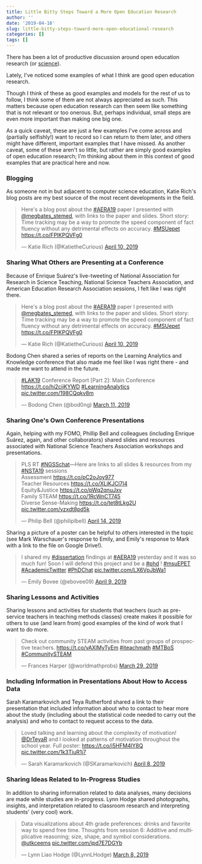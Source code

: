 ```yaml
---
title: Little Bitty Steps Toward a More Open Education Research
author: ''
date: '2019-04-18'
slug: little-bitty-steps-toward-more-open-educational-research
categories: []
tags: []
---
```


There has been a lot of productive discussion around open education research (or [science](https://journals.sagepub.com/doi/full/10.1177/2332858418787466)). 

Lately, I've noticed some examples of what I think are good open education research. 

Though I think of these as good examples and models for the rest of us to follow, I think some of them are not always appreciated as such. This matters because open education research can then seem like something that is not relevant or too onerous. But, perhaps individual, small steps are even more important than making one big one.

As a quick caveat, these are just a few examples I've come across and (partially selfishly!) want to record so I can return to them later, and others might have different, important examples that I have missed. As another caveat, some of these aren't so little, but rather are simply good examples of open education research; I'm thinking about them in this context of good examples that are practical here and now.

### Blogging

As someone not in but adjacent to computer science education, Katie Rich's blog posts are my best source of the most recent developments in the field. 

<blockquote class="twitter-tweet" data-lang="en"><p lang="en" dir="ltr">Here&#39;s a blog post about the <a href="https://twitter.com/hashtag/AERA19?src=hash&amp;ref_src=twsrc%5Etfw">#AERA19</a> paper I presented with <a href="https://twitter.com/megbates_stemed?ref_src=twsrc%5Etfw">@megbates_stemed</a>, with links to the paper and slides. Short story: Time tracking may be a way to promote the speed component of fact fluency without any detrimental effects on accuracy. <a href="https://twitter.com/hashtag/MSUepet?src=hash&amp;ref_src=twsrc%5Etfw">#MSUepet</a> <a href="https://t.co/FPIKPQVFg0">https://t.co/FPIKPQVFg0</a></p>&mdash; Katie Rich (@KatietheCurious) <a href="https://twitter.com/KatietheCurious/status/1115990827598319616?ref_src=twsrc%5Etfw">April 10, 2019</a></blockquote>
<script async src="https://platform.twitter.com/widgets.js" charset="utf-8"></script>

### Sharing What Others are Presenting at a Conference

Because of Enrique Suárez's live-tweeting of National Association for Research in Science Teaching, National Science Teachers Association, and American Education Research Association sessions, I felt like I was right there. 

<blockquote class="twitter-tweet" data-lang="en"><p lang="en" dir="ltr">Here&#39;s a blog post about the <a href="https://twitter.com/hashtag/AERA19?src=hash&amp;ref_src=twsrc%5Etfw">#AERA19</a> paper I presented with <a href="https://twitter.com/megbates_stemed?ref_src=twsrc%5Etfw">@megbates_stemed</a>, with links to the paper and slides. Short story: Time tracking may be a way to promote the speed component of fact fluency without any detrimental effects on accuracy. <a href="https://twitter.com/hashtag/MSUepet?src=hash&amp;ref_src=twsrc%5Etfw">#MSUepet</a> <a href="https://t.co/FPIKPQVFg0">https://t.co/FPIKPQVFg0</a></p>&mdash; Katie Rich (@KatietheCurious) <a href="https://twitter.com/KatietheCurious/status/1115990827598319616?ref_src=twsrc%5Etfw">April 10, 2019</a></blockquote>
<script async src="https://platform.twitter.com/widgets.js" charset="utf-8"></script>

Bodong Chen shared a series of reports on the Learning Analytics and Knowledge conference that also made me feel like I was right there - and made me want to attend in the future.

<blockquote class="twitter-tweet" data-lang="en"><p lang="en" dir="ltr"><a href="https://twitter.com/hashtag/LAK19?src=hash&amp;ref_src=twsrc%5Etfw">#LAK19</a> Conference Report [Part 2]: Main Conference <a href="https://t.co/hi2cijKYWD">https://t.co/hi2cijKYWD</a> <a href="https://twitter.com/hashtag/LearningAnalytics?src=hash&amp;ref_src=twsrc%5Etfw">#LearningAnalytics</a> <a href="https://t.co/198CQqkv8m">pic.twitter.com/198CQqkv8m</a></p>&mdash; Bodong Chen (@bod0ng) <a href="https://twitter.com/bod0ng/status/1105103340327833600?ref_src=twsrc%5Etfw">March 11, 2019</a></blockquote>
<script async src="https://platform.twitter.com/widgets.js" charset="utf-8"></script>

### Sharing One's Own Conference Presentations

Again, helping with my FOMO, Phillip Bell and colleagues (including Enrique Suárez, again, and other collaborators) shared slides and resources associated with National Science Teachers Association workshops and presentations.

<blockquote class="twitter-tweet" data-lang="en"><p lang="en" dir="ltr">PLS RT <a href="https://twitter.com/hashtag/NGSSchat?src=hash&amp;ref_src=twsrc%5Etfw">#NGSSchat</a>—Here are links to all slides &amp; resources from my <a href="https://twitter.com/hashtag/NSTA19?src=hash&amp;ref_src=twsrc%5Etfw">#NSTA19</a> sessions<br>Assessment <a href="https://t.co/pC2oJoy977">https://t.co/pC2oJoy977</a><br>Teacher Resources <a href="https://t.co/XLjKJCl7I4">https://t.co/XLjKJCl7I4</a><br>Equity&amp;Justice <a href="https://t.co/pWq2qnuJxv">https://t.co/pWq2qnuJxv</a><br>Family STEAM <a href="https://t.co/1RcWnCT745">https://t.co/1RcWnCT745</a><br>Diverse Sense-Making <a href="https://t.co/tet8tLkg2U">https://t.co/tet8tLkg2U</a> <a href="https://t.co/vzxdt8pd5k">pic.twitter.com/vzxdt8pd5k</a></p>&mdash; Philip Bell (@philiplbell) <a href="https://twitter.com/philiplbell/status/1117536458078851074?ref_src=twsrc%5Etfw">April 14, 2019</a></blockquote>
<script async src="https://platform.twitter.com/widgets.js" charset="utf-8"></script>

Sharing a picture of a poster can be helpful to others interested in the topic (see Mark Warschauer's response to Emily, and Emily's response to Mark with a link to the file on Google Drive!).

<blockquote class="twitter-tweet" data-lang="en"><p lang="en" dir="ltr">I shared my <a href="https://twitter.com/hashtag/dissertation?src=hash&amp;ref_src=twsrc%5Etfw">#dissertation</a> findings at <a href="https://twitter.com/hashtag/AERA19?src=hash&amp;ref_src=twsrc%5Etfw">#AERA19</a> yesterday and it was so much fun! Soon I will defend this project and be a <a href="https://twitter.com/hashtag/phd?src=hash&amp;ref_src=twsrc%5Etfw">#phd</a> ! <a href="https://twitter.com/hashtag/msuEPET?src=hash&amp;ref_src=twsrc%5Etfw">#msuEPET</a> <a href="https://twitter.com/hashtag/AcademicTwitter?src=hash&amp;ref_src=twsrc%5Etfw">#AcademicTwitter</a> <a href="https://twitter.com/hashtag/PhDChat?src=hash&amp;ref_src=twsrc%5Etfw">#PhDChat</a> <a href="https://t.co/LX6VpJbWa1">pic.twitter.com/LX6VpJbWa1</a></p>&mdash; Emily Bovee (@ebovee09) <a href="https://twitter.com/ebovee09/status/1115672314211913728?ref_src=twsrc%5Etfw">April 9, 2019</a></blockquote>
<script async src="https://platform.twitter.com/widgets.js" charset="utf-8"></script>

### Sharing Lessons and Activities

Sharing lessons and activities for students that teachers (such as pre-service teachers in teaching methods classes) create makes it possible for others to use (and learn from) good examples of the kind of work that I want to do more.

<blockquote class="twitter-tweet" data-lang="en"><p lang="en" dir="ltr">Check out community STEAM activities from past groups of prospective teachers. <a href="https://t.co/vAXlMyTyEm">https://t.co/vAXlMyTyEm</a> <a href="https://twitter.com/hashtag/iteachmath?src=hash&amp;ref_src=twsrc%5Etfw">#iteachmath</a> <a href="https://twitter.com/hashtag/MTBoS?src=hash&amp;ref_src=twsrc%5Etfw">#MTBoS</a> <a href="https://twitter.com/hashtag/CommunitySTEAM?src=hash&amp;ref_src=twsrc%5Etfw">#CommunitySTEAM</a></p>&mdash; Frances Harper (@worldmathprobs) <a href="https://twitter.com/worldmathprobs/status/1111676103033278467?ref_src=twsrc%5Etfw">March 29, 2019</a></blockquote>
<script async src="https://platform.twitter.com/widgets.js" charset="utf-8"></script>

### Including Information in Presentations About How to Access Data

Sarah Karamarkovich and Teya Rutherford shared a link to their presentation that included information about who to contact to hear more about the study (including about the statistical code needed to carry out the analysis) and who to contact to request access to the data. 

<blockquote class="twitter-tweet" data-lang="en"><p lang="en" dir="ltr">Loved talking and learning about the complexity of motivation! <a href="https://twitter.com/DrTeyaR?ref_src=twsrc%5Etfw">@DrTeyaR</a> and I looked at patterns of motivation throughout the school year. Full poster: <a href="https://t.co/i5HFM4lY8Q">https://t.co/i5HFM4lY8Q</a> <a href="https://t.co/1k3TiuR1j7">pic.twitter.com/1k3TiuR1j7</a></p>&mdash; Sarah Karamarkovich (@SKaramarkovich) <a href="https://twitter.com/SKaramarkovich/status/1115398668687937542?ref_src=twsrc%5Etfw">April 8, 2019</a></blockquote>
<script async src="https://platform.twitter.com/widgets.js" charset="utf-8"></script>

### Sharing Ideas Related to In-Progress Studies

In addition to sharing information related to data analyses, many decisions are made while studies are in-progress. Lynn Hodge shared photographs, insights, and interpretation related to classroom research and interpreting students' (very cool) work.

<blockquote class="twitter-tweet" data-lang="en"><p lang="en" dir="ltr">Data visualizations about 4th grade preferences: drinks and favorite way to spend free time. Thoughts from session 6: Additive and multiplicative reasoning; size, shape, and symbol considerations. <a href="https://twitter.com/utkceems?ref_src=twsrc%5Etfw">@utkceems</a> <a href="https://t.co/ipd7E7DGYb">pic.twitter.com/ipd7E7DGYb</a></p>&mdash; Lynn Liao Hodge (@LynnLHodge) <a href="https://twitter.com/LynnLHodge/status/1104040453593288709?ref_src=twsrc%5Etfw">March 8, 2019</a></blockquote>
<script async src="https://platform.twitter.com/widgets.js" charset="utf-8"></script>